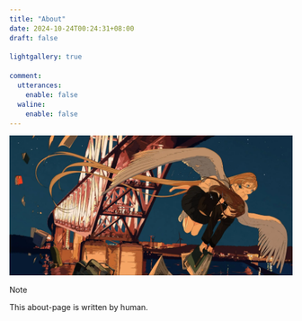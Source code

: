 ```yaml
---
title: "About"
date: 2024-10-24T00:24:31+08:00
draft: false

lightgallery: true

comment:
  utterances:
    enable: false
  waline:
    enable: false
---
```

![72038523](72038523_p0.webp)

> [!NOTE]
> This about-page is written by human.
>